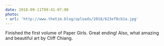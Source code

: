 ```yaml
---
date: 2018-09-11T09:41-07:00
photo:
- url: 'http://www.thetim.blog/uploads/2018/623ef8cb1a.jpg'
---
```

Finished the first volume of Paper Girls. Great ending! Also, what amazing and beautiful art by Cliff Chiang.
